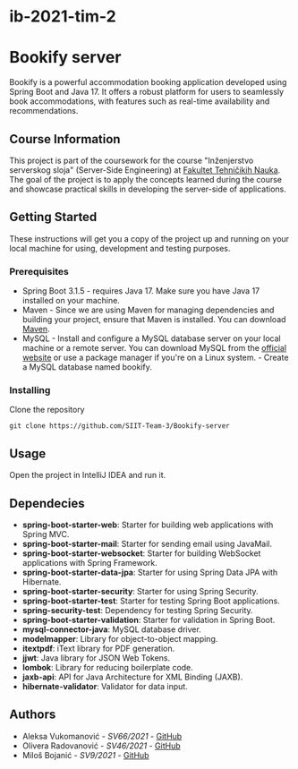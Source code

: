 # ib-2021-tim-2
# Bookify server

Bookify is a powerful accommodation booking application developed using Spring Boot and Java 17. It offers a robust platform for users to seamlessly book accommodations, with features such as real-time availability and recommendations.

## Course Information
This project is part of the coursework for the course "Inženjerstvo serverskog sloja" (Server-Side Engineering) at [Fakultet Tehničikih Nauka](https://www.ftn.uns.ac.rs/). The goal of the project is to apply the concepts learned during the course and showcase practical skills in developing the server-side of applications.

## Getting Started

These instructions will get you a copy of the project up and running on your local machine for using, development and testing purposes. 

### Prerequisites

- Spring Boot 3.1.5 - requires Java 17. Make sure you have Java 17 installed on your machine.
- Maven - Since we are using Maven for managing dependencies and building your project, ensure that Maven is installed. You can download [Maven](https://maven.apache.org/download.cgi).
- MySQL - Install and configure a MySQL database server on your local machine or a remote server. You can download MySQL from the [official website](https://www.mysql.com/downloads/) or use a package manager if you're on a Linux system.
        - Create a MySQL database named bookify.

### Installing

Clone the repository

```shell
git clone https://github.com/SIIT-Team-3/Bookify-server
```

## Usage

Open the project in IntelliJ IDEA and run it.

## Dependecies

- **spring-boot-starter-web**: Starter for building web applications with Spring MVC.
- **spring-boot-starter-mail**: Starter for sending email using JavaMail.
- **spring-boot-starter-websocket**: Starter for building WebSocket applications with Spring Framework.
- **spring-boot-starter-data-jpa**: Starter for using Spring Data JPA with Hibernate.
- **spring-boot-starter-security**: Starter for using Spring Security.
- **spring-boot-starter-test**: Starter for testing Spring Boot applications.
- **spring-security-test**: Dependency for testing Spring Security.
- **spring-boot-starter-validation**: Starter for validation in Spring Boot.
- **mysql-connector-java**: MySQL database driver.
- **modelmapper**: Library for object-to-object mapping.
- **itextpdf**: iText library for PDF generation.
- **jjwt**: Java library for JSON Web Tokens.
- **lombok**: Library for reducing boilerplate code.
- **jaxb-api**: API for Java Architecture for XML Binding (JAXB).
- **hibernate-validator**: Validator for data input.

## Authors

* Aleksa Vukomanović - *SV66/2021* - [GitHub](https://github.com/aleksaaaa02)
* Olivera Radovanović - *SV46/2021* - [GitHub](https://github.com/Olivera2708)
* Miloš Bojanić - *SV9/2021* - [GitHub](https://github.com/milosbojanic)
